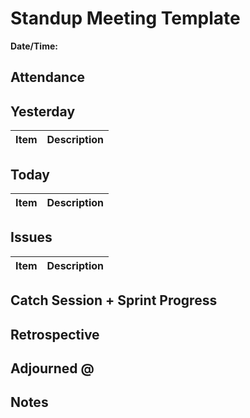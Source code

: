 # Standup Meeting Template
**Date/Time:**

## Attendance

## Yesterday
Item | Description
---- | ----

## Today
Item | Description
---- | ----

## Issues
Item | Description
---- | ----

## Catch Session + Sprint Progress

## Retrospective

## Adjourned @

## Notes
